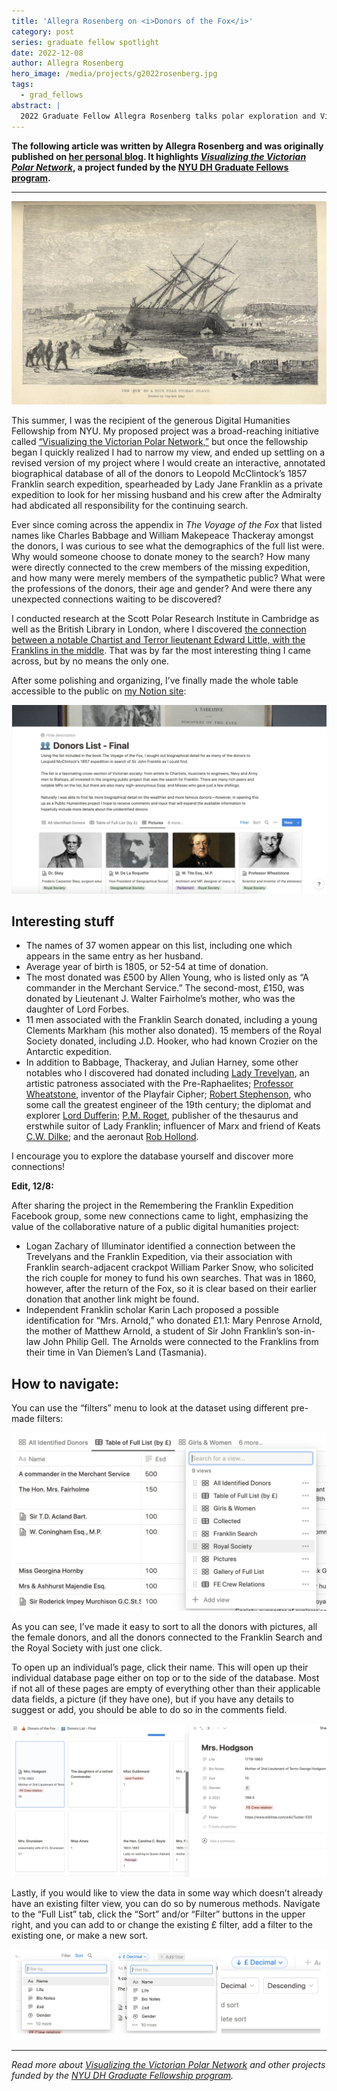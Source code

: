 ```yaml
---
title: 'Allegra Rosenberg on <i>Donors of the Fox</i>'
category: post
series: graduate fellow spotlight
date: 2022-12-08
author: Allegra Rosenberg
hero_image: /media/projects/g2022rosenberg.jpg
tags:
  - grad_fellows
abstract: |
  2022 Graduate Fellow Allegra Rosenberg talks polar exploration and Victorian social network analysis.
---
```


**The following article was written by Allegra Rosenberg and was originally published on [her personal blog](https://allegrarosenberg.com/polar/2022/12/07/the-donors-of-the-fox/). It highlights _[Visualizing the Victorian Polar Network](/projects/g2022rosenberg/)_, a project funded by the [NYU DH Graduate Fellows program](/funding/grad-fellowships/).**

---

![The 'Fox' on a rock near Buchan Island, drawn by Captain May](/media/projects/g2022rosenberg.jpg)

This summer, I was the recipient of the generous Digital Humanities Fellowship from NYU. My proposed project was a broad-reaching initiative called [“Visualizing the Victorian Polar Network,”](/projects/g2022rosenberg/) but once the fellowship began I quickly realized I had to narrow my view, and ended up settling on a revised version of my project where I would create an interactive, annotated biographical database of all of the donors to Leopold McClintock’s 1857 Franklin search expedition, spearheaded by Lady Jane Franklin as a private expedition to look for her missing husband and his crew after the Admiralty had abdicated all responsibility for the continuing search.

Ever since coming across the appendix in _The Voyage of the Fox_ that listed names like Charles Babbage and William Makepeace Thackeray amongst the donors, I was curious to see what the demographics of the full list were. Why would someone choose to donate money to the search? How many were directly connected to the crew members of the missing expedition, and how many were merely members of the sympathetic public? What were the professions of the donors, their age and gender? And were there any unexpected connections waiting to be discovered?

I conducted research at the Scott Polar Research Institute in Cambridge as well as the British Library in London, where I discovered [the connection between a notable Chartist and Terror lieutenant Edward Little, with the Franklins in the middle](https://allegrarosenberg.com/polar/2022/07/14/g-julian-harney-the-1857-franklin-search/). That was by far the most interesting thing I came across, but by no means the only one.

After some polishing and organizing, I’ve finally made the whole table accessible to the public on [my Notion site](https://allegrarosenberg.notion.site/9d3c4db5a6f743668405ef7166729358?v=25c9bbaa820c4542b8e1a6278f5ec7c7):

![Screenshot of donors list dataset](/media/news/donors-fox-screenshot1.png)

## Interesting stuff

- The names of 37 women appear on this list, including one which appears in the same entry as her husband.
- Average year of birth is 1805, or 52-54 at time of donation.
- The most donated was £500 by Allen Young, who is listed only as “A commander in the Merchant Service.” The second-most, £150, was donated by Lieutenant J. Walter Fairholme’s mother, who was the daughter of Lord Forbes.
- 11 men associated with the Franklin Search donated, including a young Clements Markham (his mother also donated). 15 members of the Royal Society donated, including J.D. Hooker, who had known Crozier on the Antarctic expedition.
- In addition to Babbage, Thackeray, and Julian Harney, some other notables who I discovered had donated including [Lady Trevelyan](https://en.wikipedia.org/wiki/Pauline,_Lady_Trevelyan), an artistic patroness associated with the Pre-Raphaelites; [Professor Wheatstone](https://en.wikipedia.org/wiki/Charles_Wheatstone), inventor of the Playfair Cipher; [Robert Stephenson](https://en.wikipedia.org/wiki/Robert_Stephenson), who some call the greatest engineer of the 19th century; the diplomat and explorer [Lord Dufferin](https://en.wikipedia.org/wiki/Frederick_Hamilton-Temple-Blackwood,_1st_Marquess_of_Dufferin_and_Ava); [P.M. Roget](https://en.wikipedia.org/wiki/Peter_Mark_Roget), publisher of the thesaurus and erstwhile suitor of Lady Franklin; influencer of Marx and friend of Keats [C.W. Dilke](https://en.wikipedia.org/wiki/Charles_Wentworth_Dilke); and the aeronaut [Rob Hollond](https://en.wikipedia.org/wiki/Robert_Hollond).

I encourage you to explore the database yourself and discover more connections!

**Edit, 12/8:**

After sharing the project in the Remembering the Franklin Expedition Facebook group, some new connections came to light, emphasizing the value of the collaborative nature of a public digital humanities project:

- Logan Zachary of Illuminator identified a connection between the Trevelyans and the Franklin Expedition, via their association with Franklin search-adjacent crackpot William Parker Snow, who solicited the rich couple for money to fund his own searches. That was in 1860, however, after the return of the Fox, so it is clear based on their earlier donation that another link might be found.
- Independent Franklin scholar Karin Lach proposed a possible identification for “Mrs. Arnold,” who donated £1.1: Mary Penrose Arnold, the mother of Matthew Arnold, a student of Sir John Franklin’s son-in-law John Philip Gell. The Arnolds were connected to the Franklins from their time in Van Diemen’s Land (Tasmania).

## How to navigate:

You can use the “filters” menu to look at the dataset using different pre-made filters:

![filters UI screenshot](/media/news/donors-fox-screenshot2.png)

As you can see, I’ve made it easy to sort to all the donors with pictures, all the female donors, and all the donors connected to the Franklin Search and the Royal Society with just one click.

To open up an individual’s page, click their name. This will open up their individual database page either on top or to the side of the database. Most if not all of these pages are empty of everything other than their applicable data fields, a picture (if they have one), but if you have any details to suggest or add, you should be able to do so in the comments field.

![comments UI screenshot](/media/news/donors-fox-screenshot3.png)

Lastly, if you would like to view the data in some way which doesn’t already have an existing filter view, you can do so by numerous methods. Navigate to the “Full List” tab, click the “Sort” and/or “Filter” buttons in the upper right, and you can add to or change the existing £ filter, add a filter to the existing one, or make a new sort.

![multi filter screenshot](/media/news/donors-fox-screenshot4.png)

---

_Read more about [Visualizing the Victorian Polar Network](/projects/g2022rosenberg/) and other projects funded by the [NYU DH Graduate Fellowship program](/projects/fellowships/)._
